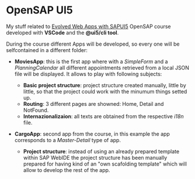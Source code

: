 # OpenSAP UI5 
My stuff related to [Evolved Web Apps with SAPUI5](https://open.sap.com/courses/ui52/) OpenSAP course developed with **VSCode** and the **@ui5/cli tool**.

During the course different Apps will be developed, so every one will be selfcontained in a different folder:
* **MoviesApp**: this is the first app where with a _SimpleForm_ and a _PlanningCalendar_ all different appointments retrieved from a local JSON file will be displayed. It allows to play with following subjects:
  * **Basic project structure**: project structure created manually, little by little, so that the project could work with the minumum things setted up.
  * **Routing**: 3 different pages are showned: Home, Detail and NotFound.
  * **Internazionalizaion**: all texts are obtained from the respective _i18n_ file.

* **CargoApp**: second app from the course, in this example the app corresponds to a _Master-Detail_ type of app.
  * **Project structure**: instead of using an already prepared template within SAP WebIDE the project structure has been manually prepared for having kind of an "own scafolding template" which will allow to develop the rest of the app.
